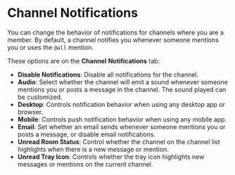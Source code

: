 # Channel Notifications

You can change the behavior of notifications for channels where you are a member. By default, a channel notifies you whenever someone mentions you or uses the `@all` mention.

These options are on the **Channel** **Notifications** tab:

* **Disable Notifications**: Disable all notifications for the channel.
* **Audio**: Select whether the channel will emit a sound whenever someone mentions you or posts a message in the channel. The sound played can be customized.
* **Desktop**: Controls notification behavior when using any desktop app or browser.
* **Mobile**: Controls push notification behavior when using any mobile app.
* **Email**: Set whether an email sends whenever someone mentions you or posts a message, or disable email notifications.
* **Unread Room Status**: Control whether the channel on the channel list highlights when there is a new message or mention.
* **Unread Tray Icon**: Controls whether the tray icon highlights new messages or mentions on the current channel.
